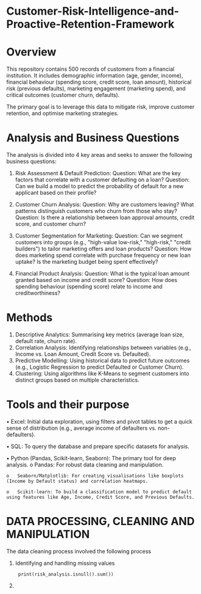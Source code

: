 # Customer-Risk-Intelligence-and-Proactive-Retention-Framework

# Overview

This repository contains 500 records of customers from a financial institution. It includes demographic information (age, gender, income), financial behaviour (spending score, credit score, loan amount), historical risk (previous defaults), marketing engagement (marketing spend), and critical outcomes (customer churn, defaults). 

The primary goal is to leverage this data to mitigate risk, improve customer retention, and optimise marketing strategies.


# Analysis and Business Questions

The analysis is divided into 4 key areas and seeks to answer the following business questions:
1. Risk Assessment & Default Prediction:
Question: What are the key factors that correlate with a customer defaulting on a loan?
Question: Can we build a model to predict the probability of default for a new applicant based on their profile?

2. Customer Churn Analysis:
Question: Why are customers leaving? What patterns distinguish customers who churn from those who stay?
Question: Is there a relationship between loan approval amounts, credit score, and customer churn?

3. Customer Segmentation for Marketing:
Question: Can we segment customers into groups (e.g., "high-value low-risk," "high-risk," "credit builders") to tailor marketing offers and loan products?
Question: How does marketing spend correlate with purchase frequency or new loan uptake? Is the marketing budget being spent effectively?

4. Financial Product Analysis:
Question: What is the typical loan amount granted based on income and credit score?
Question: How does spending behaviour (spending score) relate to income and creditworthiness?


# Methods
1.	Descriptive Analytics: Summarising key metrics (average loan size, default rate, churn rate). 
2.	Correlation Analysis: Identifying relationships between variables (e.g., Income vs. Loan Amount, Credit Score vs. Defaulted).
3.	Predictive Modelling: Using historical data to predict future outcomes (e.g., Logistic Regression to predict Defaulted or Customer Churn). 
4.	Clustering: Using algorithms like K-Means to segment customers into distinct groups based on multiple characteristics.


# Tools and their purpose 
•	Excel: Initial data exploration, using filters and pivot tables to get a quick sense of distribution (e.g., average income of defaulters vs. non-defaulters).

•	SQL: To query the database and prepare specific datasets for analysis.

•	Python (Pandas, Scikit-learn, Seaborn): The primary tool for deep analysis.
    o	Pandas: For robust data cleaning and manipulation.
    
    o	Seaborn/Matplotlib: For creating visualisations like boxplots (Income by Default status) and correlation heatmaps.
    
    o	Scikit-learn: To build a classification model to predict default using features like Age, Income, Credit Score, and Previous Defaults.



# DATA PROCESSING, CLEANING AND MANIPULATION
The data cleaning process involved the following process

1. Identifying and handling missing values

        print(risk_analysis.isnull().sum())


2. 

